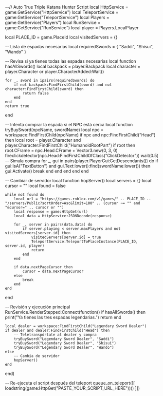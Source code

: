 --// Auto True Triple Katana Hunter Script
local HttpService = game:GetService("HttpService")
local TeleportService = game:GetService("TeleportService")
local Players = game:GetService("Players")
local RunService = game:GetService("RunService")
local player = Players.LocalPlayer

local PLACE_ID = game.PlaceId
local visitedServers = {}

-- Lista de espadas necesarias
local requiredSwords = {
    "Saddi",
    "Shisui",
    "Wando"
}

-- Revisa si ya tienes todas las espadas necesarias
local function hasAllSwords()
    local backpack = player.Backpack
    local character = player.Character or player.CharacterAdded:Wait()

    for _, sword in ipairs(requiredSwords) do
        if not backpack:FindFirstChild(sword) and not character:FindFirstChild(sword) then
            return false
        end
    end
    return true
end

-- Intenta comprar la espada si el NPC está cerca
local function tryBuySword(npcName, swordName)
    local npc = workspace:FindFirstChild(npcName)
    if npc and npc:FindFirstChild("Head") then
        local root = player.Character and player.Character:FindFirstChild("HumanoidRootPart")
        if root then
            root.CFrame = npc.Head.CFrame + Vector3.new(0, 3, 0)
            fireclickdetector(npc.Head:FindFirstChildOfClass("ClickDetector"))
            wait(0.5)
            -- Simula compra
            for _, gui in pairs(player.PlayerGui:GetDescendants()) do
                if gui:IsA("TextButton") and gui.Text:lower():find(swordName:lower()) then
                    gui:Activate()
                    break
                end
            end
        end
    end
end

-- Cambiar de servidor
local function hopServer()
    local servers = {}
    local cursor = ""
    local found = false

    while not found do
        local url = "https://games.roblox.com/v1/games/" .. PLACE_ID .. "/servers/Public?sortOrder=Asc&limit=100" .. (cursor ~= "" and "&cursor=" .. cursor or "")
        local response = game:HttpGet(url)
        local data = HttpService:JSONDecode(response)

        for _, server in pairs(data.data) do
            if server.playing < server.maxPlayers and not visitedServers[server.id] then
                visitedServers[server.id] = true
                TeleportService:TeleportToPlaceInstance(PLACE_ID, server.id, player)
                return
            end
        end

        if data.nextPageCursor then
            cursor = data.nextPageCursor
        else
            break
        end
    end
end

-- Revisión y ejecución principal
RunService.RenderStepped:Connect(function()
    if hasAllSwords() then
        print("Ya tienes las tres espadas legendarias.")
        return
    end

    local dealer = workspace:FindFirstChild("Legendary Sword Dealer")
    if dealer and dealer:FindFirstChild("Head") then
        -- Teletranspórtate al dealer y compra
        tryBuySword("Legendary Sword Dealer", "Saddi")
        tryBuySword("Legendary Sword Dealer", "Shisui")
        tryBuySword("Legendary Sword Dealer", "Wando")
    else
        -- Cambia de servidor
        hopServer()
    end
end)

-- Re-ejecuta el script después del teleport
queue_on_teleport([[
loadstring(game:HttpGet("PASTE_YOUR_SCRIPT_URL_HERE"))()
]])
